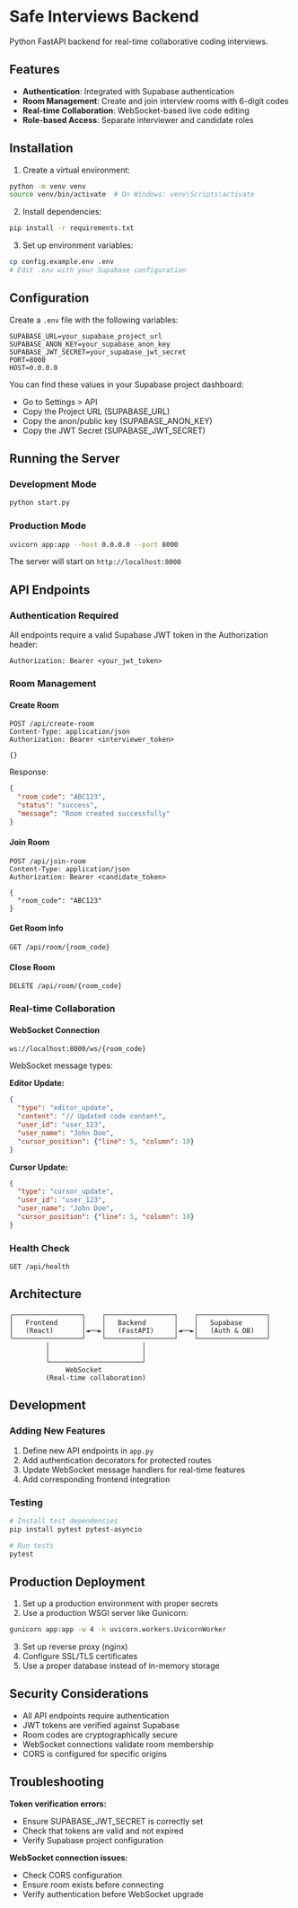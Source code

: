 # Safe Interviews Backend

Python FastAPI backend for real-time collaborative coding interviews.

## Features

- **Authentication**: Integrated with Supabase authentication
- **Room Management**: Create and join interview rooms with 6-digit codes
- **Real-time Collaboration**: WebSocket-based live code editing
- **Role-based Access**: Separate interviewer and candidate roles

## Installation

1. Create a virtual environment:
```bash
python -m venv venv
source venv/bin/activate  # On Windows: venv\Scripts\activate
```

2. Install dependencies:
```bash
pip install -r requirements.txt
```

3. Set up environment variables:
```bash
cp config.example.env .env
# Edit .env with your Supabase configuration
```

## Configuration

Create a `.env` file with the following variables:

```env
SUPABASE_URL=your_supabase_project_url
SUPABASE_ANON_KEY=your_supabase_anon_key
SUPABASE_JWT_SECRET=your_supabase_jwt_secret
PORT=8000
HOST=0.0.0.0
```

You can find these values in your Supabase project dashboard:
- Go to Settings > API
- Copy the Project URL (SUPABASE_URL)
- Copy the anon/public key (SUPABASE_ANON_KEY)
- Copy the JWT Secret (SUPABASE_JWT_SECRET)

## Running the Server

### Development Mode
```bash
python start.py
```

### Production Mode
```bash
uvicorn app:app --host 0.0.0.0 --port 8000
```

The server will start on `http://localhost:8000`

## API Endpoints

### Authentication Required
All endpoints require a valid Supabase JWT token in the Authorization header:
```
Authorization: Bearer <your_jwt_token>
```

### Room Management

#### Create Room
```http
POST /api/create-room
Content-Type: application/json
Authorization: Bearer <interviewer_token>

{}
```

Response:
```json
{
  "room_code": "ABC123",
  "status": "success", 
  "message": "Room created successfully"
}
```

#### Join Room
```http
POST /api/join-room
Content-Type: application/json
Authorization: Bearer <candidate_token>

{
  "room_code": "ABC123"
}
```

#### Get Room Info
```http
GET /api/room/{room_code}
```

#### Close Room
```http
DELETE /api/room/{room_code}
```

### Real-time Collaboration

#### WebSocket Connection
```
ws://localhost:8000/ws/{room_code}
```

WebSocket message types:

**Editor Update:**
```json
{
  "type": "editor_update",
  "content": "// Updated code content",
  "user_id": "user_123",
  "user_name": "John Doe",
  "cursor_position": {"line": 5, "column": 10}
}
```

**Cursor Update:**
```json
{
  "type": "cursor_update", 
  "user_id": "user_123",
  "user_name": "John Doe",
  "cursor_position": {"line": 5, "column": 10}
}
```

### Health Check
```http
GET /api/health
```

## Architecture

```
┌─────────────────┐    ┌─────────────────┐    ┌─────────────────┐
│   Frontend      │    │   Backend       │    │   Supabase      │
│   (React)       │◄──►│   (FastAPI)     │◄──►│   (Auth & DB)   │
└─────────────────┘    └─────────────────┘    └─────────────────┘
         │                       │
         │                       │
         └───────────────────────┘
              WebSocket
         (Real-time collaboration)
```

## Development

### Adding New Features

1. Define new API endpoints in `app.py`
2. Add authentication decorators for protected routes
3. Update WebSocket message handlers for real-time features
4. Add corresponding frontend integration

### Testing

```bash
# Install test dependencies
pip install pytest pytest-asyncio

# Run tests
pytest
```

## Production Deployment

1. Set up a production environment with proper secrets
2. Use a production WSGI server like Gunicorn:
```bash
gunicorn app:app -w 4 -k uvicorn.workers.UvicornWorker
```
3. Set up reverse proxy (nginx)
4. Configure SSL/TLS certificates
5. Use a proper database instead of in-memory storage

## Security Considerations

- All API endpoints require authentication
- JWT tokens are verified against Supabase
- Room codes are cryptographically secure
- WebSocket connections validate room membership
- CORS is configured for specific origins

## Troubleshooting

**Token verification errors:**
- Ensure SUPABASE_JWT_SECRET is correctly set
- Check that tokens are valid and not expired
- Verify Supabase project configuration

**WebSocket connection issues:**
- Check CORS configuration
- Ensure room exists before connecting
- Verify authentication before WebSocket upgrade 